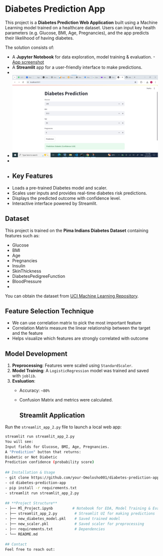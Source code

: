 # Diabetes Prediction App
This project is a **Diabetes Prediction Web Application** built using a Machine Learning model trained on a healthcare dataset. Users can input key health parameters (e.g. Glucose, BMI, Age, Pregnancies), and the app predicts their likelihood of having diabetes.

The solution consists of:
- A **Jupyter Notebook** for data exploration, model training & evaluation.
-[App screenshot](https://github.com/Omolosho001/diabetes/blob/main/Screenshot%202025-06-24%20131917.jpg)
- A **Streamlit** app for a user-friendly interface to make predictions.
- 
- ![App Screenshot](https://github.com/Omolosho001/diabetes/blob/main/predic.jpg)
- 
- ## Key Features
- Loads a pre-trained Diabetes model and scaler.
- Scales user inputs and provides real-time diabetes risk predictions.
- Displays the predicted outcome with confidence level.
- Interactive interface powered by Streamlit.
## Dataset
This project is trained on the **Pima Indians Diabetes Dataset** containing features such as:
- Glucose
- BMI
- Age
- Pregnancies
- Insulin
- SkinThickness
- DiabetesPedigreeFunction
- BloodPressure
- 
You can obtain the dataset from [UCI Machine Learning Repository](https://www.kaggle.com/datasets/uciml/pima-indians-diabetes-database?select=diabetes.csv).

## Feature Selection Technique
- We can use correlation matrix to pick the most important feature
- Correlation Matrix measure the linear relationship between the target and the feature
- Helps visualize which features are strongly correlated with outcome
  
## Model Development
1. **Preprocessing**: Features were scaled using `StandardScaler`.
2. **Model Training**: A `LogisticRegression` model was trained and saved with `joblib`.
3. **Evaluation**:
   - Accuracy: `~80%`
   - Confusion Matrix and metrics were calculated.
     
     ## Streamlit Application
Run the `streamlit_app_2.py` file to launch a local web app:
```bash
streamlit run streamlit_app_2.py
You will see:
Input fields for Glucose, BMI, Age, Pregnancies.
A "Prediction" button that returns:
Diabetic or Not Diabetic
Prediction confidence (probability score)

## Installation & Usage
- git clone https://github.com/your-Omolosho001/diabetes-prediction-app.git
- cd diabetes-prediction-app
- pip install -r requirements.txt
- streamlit run streamlit_app_2.py

## **Project Structure**
- ├── Ml_Project.ipynb         # Notebook for EDA, Model Training & Evaluation
- ├── streamlit_app_2.py        # Streamlit UI for making predictions
- ├── new_diabetes_model.pkl    # Saved trained model
- ├── new_scaler.pkl            # Saved scaler for preprocessing
- ├── requirements.txt          # Dependencies
- └── README.md

## Contact
Feel free to reach out:

